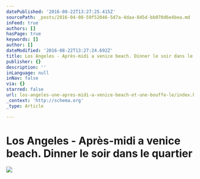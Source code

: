 ```yaml
---
datePublished: '2016-08-22T13:27:25.415Z'
sourcePath: _posts/2016-04-08-59f52046-5d7a-4daa-845d-bb070d6e4bea.md
inFeed: true
authors: []
hasPage: true
keywords: []
author: []
dateModified: '2016-08-22T13:27:24.692Z'
title: Los Angeles - Après-midi a venice beach. Dinner le soir dans le quartier
publisher: {}
description: ''
inLanguage: null
inNav: false
via: {}
starred: false
url: los-angeles-une-apres-midi-a-venice-beach-et-une-bouffe-le/index.html
_context: 'http://schema.org'
_type: Article

---
```

# Los Angeles - Après-midi a venice beach. Dinner le soir dans le quartier
![](https://the-grid-user-content.s3-us-west-2.amazonaws.com/040ab4c3-1ace-45e2-9528-574549f7a193.jpg)